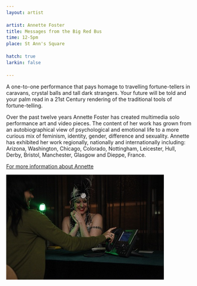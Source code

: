 ```yaml
---
layout: artist

artist: Annette Foster
title: Messages from the Big Red Bus
time: 12-5pm
place: St Ann's Square

hatch: true
larkin: false

---
```


A one-to-one performance that pays homage to travelling fortune-tellers in caravans, crystal balls and tall dark strangers. Your future will be told and your palm read in a 21st Century rendering of the traditional tools of fortune-telling.

Over the past twelve years Annette Foster has created multimedia solo performance art and video pieces. The content of her work has grown from an autobiographical view of psychological and emotional life to a more curious mix of feminism, identity, gender, difference and sexuality. Annette has exhibited her work regionally, nationally and internationally including: Arizona, Washington, Chicago, Colorado, Nottingham, Leicester, Hull, Derby, Bristol, Manchester, Glasgow and Dieppe, France.          

[For more information about Annette](http://www.nettypage.org) 

![Annette Foster](annette.jpg)
